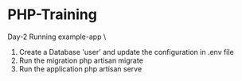# PHP-Training

Day-2 Running example-app \
1. Create a Database 'user' and update the configuration in .env file 
2. Run the migration php artisan migrate
3. Run the application php artisan serve

